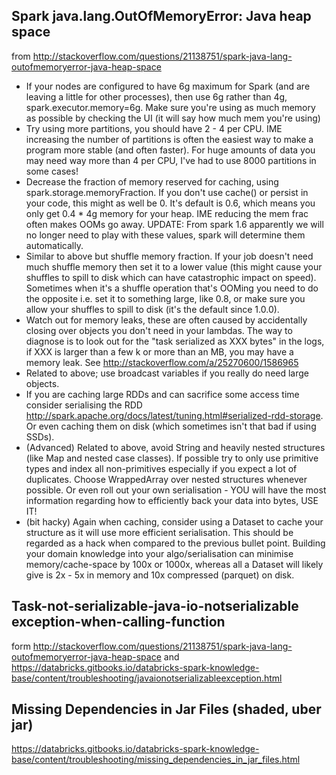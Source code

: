 ## Spark java.lang.OutOfMemoryError: Java heap space

from http://stackoverflow.com/questions/21138751/spark-java-lang-outofmemoryerror-java-heap-space

- If your nodes are configured to have 6g maximum for Spark (and are leaving a little for other processes), then use 6g rather than 4g, spark.executor.memory=6g. Make sure you're using as much memory as possible by checking the UI (it will say how much mem you're using)
- Try using more partitions, you should have 2 - 4 per CPU. IME increasing the number of partitions is often the easiest way to make a program more stable (and often faster). For huge amounts of data you may need way more than 4 per CPU, I've had to use 8000 partitions in some cases!
- Decrease the fraction of memory reserved for caching, using spark.storage.memoryFraction. If you don't use cache() or persist in your code, this might as well be 0. It's default is 0.6, which means you only get 0.4 * 4g memory for your heap. IME reducing the mem frac often makes OOMs go away. UPDATE: From spark 1.6 apparently we will no longer need to play with these values, spark will determine them automatically.
- Similar to above but shuffle memory fraction. If your job doesn't need much shuffle memory then set it to a lower value (this might cause your shuffles to spill to disk which can have catastrophic impact on speed). Sometimes when it's a shuffle operation that's OOMing you need to do the opposite i.e. set it to something large, like 0.8, or make sure you allow your shuffles to spill to disk (it's the default since 1.0.0).
- Watch out for memory leaks, these are often caused by accidentally closing over objects you don't need in your lambdas. The way to diagnose is to look out for the "task serialized as XXX bytes" in the logs, if XXX is larger than a few k or more than an MB, you may have a memory leak. See http://stackoverflow.com/a/25270600/1586965
- Related to above; use broadcast variables if you really do need large objects.
- If you are caching large RDDs and can sacrifice some access time consider serialising the RDD http://spark.apache.org/docs/latest/tuning.html#serialized-rdd-storage. Or even caching them on disk (which sometimes isn't that bad if using SSDs).
- (Advanced) Related to above, avoid String and heavily nested structures (like Map and nested case classes). If possible try to only use primitive types and index all non-primitives especially if you expect a lot of duplicates. Choose WrappedArray over nested structures whenever possible. Or even roll out your own serialisation - YOU will have the most information regarding how to efficiently back your data into bytes, USE IT!
- (bit hacky) Again when caching, consider using a Dataset to cache your structure as it will use more efficient serialisation. This should be regarded as a hack when compared to the previous bullet point. Building your domain knowledge into your algo/serialisation can minimise memory/cache-space by 100x or 1000x, whereas all a Dataset will likely give is 2x - 5x in memory and 10x compressed (parquet) on disk.

## Task-not-serializable-java-io-notserializable exception-when-calling-function
form http://stackoverflow.com/questions/21138751/spark-java-lang-outofmemoryerror-java-heap-space and
https://databricks.gitbooks.io/databricks-spark-knowledge-base/content/troubleshooting/javaionotserializableexception.html

## Missing Dependencies in Jar Files (shaded, uber jar)
https://databricks.gitbooks.io/databricks-spark-knowledge-base/content/troubleshooting/missing_dependencies_in_jar_files.html


